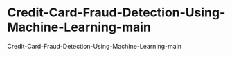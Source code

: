 # Credit-Card-Fraud-Detection-Using-Machine-Learning-main
Credit-Card-Fraud-Detection-Using-Machine-Learning-main
